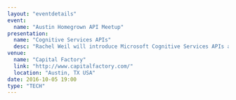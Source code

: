 ```yaml
---
layout: "eventdetails"
event: 
  name: "Austin Homegrown API Meetup"
presentation:
  name: "Cognitive Services APIs"
  desc: "Rachel Weil will introduce Microsoft Cognitive Services APIs and a custom node.js app called dealwithit bot that uses the Cognitive Services Face API."
venue: 
  name: "Capital Factory"
  link: "http://www.capitalfactory.com/"
  location: "Austin, TX USA"
date: 2016-10-05 19:00
type: "TECH"
---
```


     